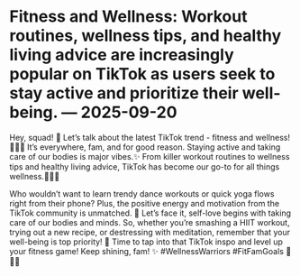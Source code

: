 # Fitness and Wellness: Workout routines, wellness tips, and healthy living advice are increasingly popular on TikTok as users seek to stay active and prioritize their well-being. — 2025-09-20

Hey, squad! 🌟 Let’s talk about the latest TikTok trend - fitness and wellness! 💪🧘‍♀️ It’s everywhere, fam, and for good reason. Staying active and taking care of our bodies is major vibes.✨ From killer workout routines to wellness tips and healthy living advice, TikTok has become our go-to for all things wellness.🌿🏋️‍♂️ 

Who wouldn’t want to learn trendy dance workouts or quick yoga flows right from their phone? Plus, the positive energy and motivation from the TikTok community is unmatched. 🌈 Let’s face it, self-love begins with taking care of our bodies and minds. So, whether you’re smashing a HIIT workout, trying out a new recipe, or destressing with meditation, remember that your well-being is top priority! 🙌 Time to tap into that TikTok inspo and level up your fitness game! Keep shining, fam! ✨ #WellnessWarriors #FitFamGoals 💖🏃‍♀️